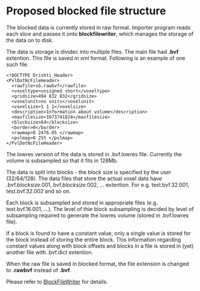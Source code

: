 # Proposed blocked file structure #

The blocked data is currently stored in raw format.  Importer program reads each slice and passes it onto **blockfilewriter**, which manages the storage of the data on to disk.

The data is storage is dividec into multiple files. The main file had **.bvf** extention. This file is saved in xml format.  Following is an example of one such file.
```
<!DOCTYPE Drishti_Header>
<PvlDotNcFileHeader>
  <rawfile>sb.rawbvf</rawfile>
  <voxeltype>unsigned short</voxeltype>
  <gridsize>494 832 832</gridsize>
  <voxelunit>no units</voxelunit>
  <voxelsize>1 1 1</voxelsize>
  <description>Information about volume</description>
  <maxfilesize>1073741824</maxfilesize>
  <blocksize>64</blocksize>
  <border>0</border>
  <rawmap>0 2476.05 </rawmap>
  <pvlmap>0 255 </pvlmap>
</PvlDotNcFileHeader>
```

The lowres version of the data is stored in .bvf.lowres file.  Currently the volume is subsampled so that it fits in 128Mb.

The data is split into blocks - the block size is specified by the user (32/64/128). The data files that store the actual voxel data have .bvf._blocksize_.001, bvf._blocksize_.002, ... extention.  For e.g. test.bvf.32.001, test.bvf.32.002 and so on.

Each block is subsampled and stored in appropriate files (e.g. test.bvf.16.001, ...).  The level of thie block subsampling is decided by level of subsampling required to generate the lowres volume (stored in .bvf.lowres file).

If a block is found to have a constant value, only a single value is stored for the block instead of storing the entire block.  This information regarding constant values along with block offsets and blocks in a file is stored in (yet) another file with .bvf.dict extention.

When the raw file is saved in blocked format, the file extension is changed to **.rawbvf** instead of **.bvf**.

Please refer to [BlockFileWriter](BlockFileWriter.md) for details.